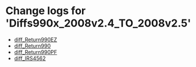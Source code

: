 # Change logs for 'Diffs990x_2008v2.4_TO_2008v2.5'

* [diff_Return990EZ](diff_Return990EZ.xsd.html)
* [diff_Return990](diff_Return990.xsd.html)
* [diff_Return990PF](diff_Return990PF.xsd.html)
* [diff_IRS4562](diff_IRS4562.xsd.html)
